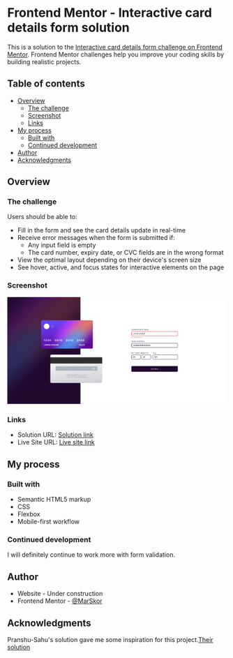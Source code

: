# Frontend Mentor - Interactive card details form solution

This is a solution to the [Interactive card details form challenge on Frontend Mentor](https://www.frontendmentor.io/challenges/interactive-card-details-form-XpS8cKZDWw). Frontend Mentor challenges help you improve your coding skills by building realistic projects.

## Table of contents

- [Overview](#overview)
  - [The challenge](#the-challenge)
  - [Screenshot](#screenshot)
  - [Links](#links)
- [My process](#my-process)
  - [Built with](#built-with)
  - [Continued development](#continued-development)
- [Author](#author)
- [Acknowledgments](#acknowledgments)

## Overview

### The challenge

Users should be able to:

- Fill in the form and see the card details update in real-time
- Receive error messages when the form is submitted if:
  - Any input field is empty
  - The card number, expiry date, or CVC fields are in the wrong format
- View the optimal layout depending on their device's screen size
- See hover, active, and focus states for interactive elements on the page

### Screenshot

![view of completed design](./images/completed/completed-desktop.png)

### Links

- Solution URL: [Solution link](https://github.com/MarSkor/frontendmentor_interactive-card-details-form)
- Live Site URL: [Live site link](https://lustrous-puppy-5d0a32.netlify.app/)

## My process

### Built with

- Semantic HTML5 markup
- CSS
- Flexbox
- Mobile-first workflow

### Continued development

I will definitely continue to work more with form validation.

## Author

- Website - Under construction
- Frontend Mentor - [@MarSkor](https://www.frontendmentor.io/profile/MarSkor)

## Acknowledgments

Pranshu-Sahu's solution gave me some inspiration for this project.[Their solution](https://github.com/Pranshu-Sahu/Front-end-mentor_card-detail-form)
